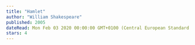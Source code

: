 ```yaml
---
title: "Hamlet"
author: "William Shakespeare"
published: 2005
dateRead: Mon Feb 03 2020 00:00:00 GMT+0100 (Central European Standard Time)
stars: 4
---
```


